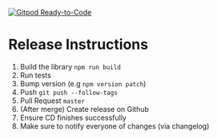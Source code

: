 [![Gitpod Ready-to-Code](https://img.shields.io/badge/Gitpod-Ready--to--Code-blue?logo=gitpod)](https://gitpod.io/#https://github.com/Flight-Squad/node-admin) 

# Release Instructions

1. Build the library `npm run build`
2. Run tests
3. Bump version (e.g `npm version patch`)
4. Push `git push --follow-tags`
5. Pull Request `master`
6. (After merge) Create release on Github
7. Ensure CD finishes successfully
8. Make sure to notify everyone of changes (via changelog)
